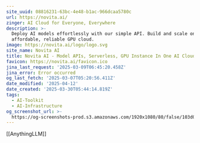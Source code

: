 ```yaml
---
site_uuid: 08816231-63bc-4e48-b1ac-966dcaa5780c
url: https://novita.ai/
zinger: AI Cloud for Everyone, Everywhere
description: >-
  Deploy AI models effortlessly with our simple API. Build and scale on the most
  affordable, reliable GPU cloud.
image: https://novita.ai/logo/logo.svg
site_name: Novita AI
title: Novita AI - Model APIs, Serverless, GPU Instance In One AI Cloud
favicon: https://novita.ai/favicon.ico
jina_last_request: '2025-03-09T06:45:20.458Z'
jina_error: Error occurred
og_last_fetch: '2025-03-07T05:20:56.411Z'
date_modified: '2025-04-12'
date_created: '2025-03-30T05:44:14.819Z'
tags:
  - AI-Toolkit
  - AI-Infrastructure
og_screenshot_url: >-
  https://og-screenshots-prod.s3.amazonaws.com/1920x1080/80/false/103d0fbce07303af3a64726b3cee4c831f03e61f1ce67fa2cce1f7647cea4c25.jpeg
---
```



























































[[AnythingLLM]]
